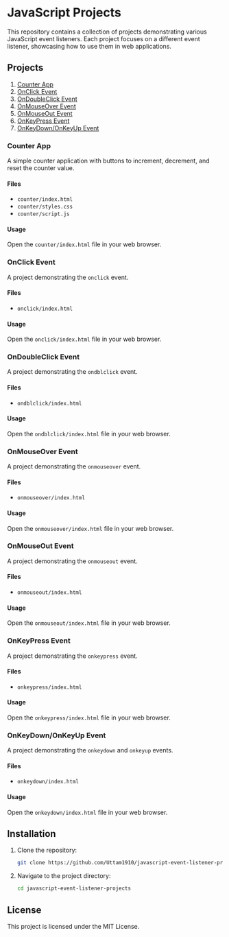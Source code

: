 # JavaScript Projects

This repository contains a collection of projects demonstrating various JavaScript event listeners. Each project focuses on a different event listener, showcasing how to use them in web applications.

## Projects

1. [Counter App](#counter-app)
2. [OnClick Event](#onclick-event)
3. [OnDoubleClick Event](#ondblclick-event)
4. [OnMouseOver Event](#onmouseover-event)
5. [OnMouseOut Event](#onmouseout-event)
6. [OnKeyPress Event](#onkeypress-event)
7. [OnKeyDown/OnKeyUp Event](#onkeydownonkeyup-event)

### Counter App

A simple counter application with buttons to increment, decrement, and reset the counter value.

#### Files

- `counter/index.html`
- `counter/styles.css`
- `counter/script.js`

#### Usage

Open the `counter/index.html` file in your web browser.

### OnClick Event

A project demonstrating the `onclick` event.

#### Files

- `onclick/index.html`

#### Usage

Open the `onclick/index.html` file in your web browser.

### OnDoubleClick Event

A project demonstrating the `ondblclick` event.

#### Files

- `ondblclick/index.html`

#### Usage

Open the `ondblclick/index.html` file in your web browser.

### OnMouseOver Event

A project demonstrating the `onmouseover` event.

#### Files

- `onmouseover/index.html`

#### Usage

Open the `onmouseover/index.html` file in your web browser.

### OnMouseOut Event

A project demonstrating the `onmouseout` event.

#### Files

- `onmouseout/index.html`

#### Usage

Open the `onmouseout/index.html` file in your web browser.

### OnKeyPress Event

A project demonstrating the `onkeypress` event.

#### Files

- `onkeypress/index.html`

#### Usage

Open the `onkeypress/index.html` file in your web browser.

### OnKeyDown/OnKeyUp Event

A project demonstrating the `onkeydown` and `onkeyup` events.

#### Files

- `onkeydown/index.html`

#### Usage

Open the `onkeydown/index.html` file in your web browser.

## Installation

1. Clone the repository:
    ```bash
    git clone https://github.com/Uttam1910/javascript-event-listener-projects.git
    ```
2. Navigate to the project directory:
    ```bash
    cd javascript-event-listener-projects
    ```

## License

This project is licensed under the MIT License.

